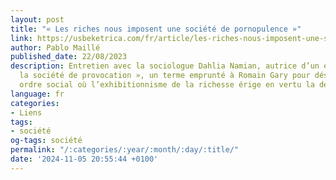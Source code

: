 ```yaml
---
layout: post
title: "« Les riches nous imposent une société de pornopulence »"
link: https://usbeketrica.com/fr/article/les-riches-nous-imposent-une-societe-de-pornopulence
author: Pablo Maillé
published_date: 22/08/2023
description: Entretien avec la sociologue Dahlia Namian, autrice d’un essai sur «
  la société de provocation », un terme emprunté à Romain Gary pour désigner « cet
  ordre social où l’exhibitionnisme de la richesse érige en vertu la démesure ».
language: fr
categories:
- Liens
tags:
- société
og-tags: société
permalink: "/:categories/:year/:month/:day/:title/"
date: '2024-11-05 20:55:44 +0100'
---
```


